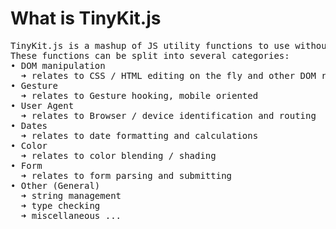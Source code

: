 # What is TinyKit.js
<pre>
TinyKit.js is a mashup of JS utility functions to use without restraint.
These functions can be split into several categories:
• DOM manipulation
  ➜ relates to CSS / HTML editing on the fly and other DOM related tasks
• Gesture
  ➜ relates to Gesture hooking, mobile oriented
• User Agent
  ➜ relates to Browser / device identification and routing
• Dates
  ➜ relates to date formatting and calculations
• Color
  ➜ relates to color blending / shading
• Form
  ➜ relates to form parsing and submitting
• Other (General)
  ➜ string management
  ➜ type checking
  ➜ miscellaneous ...
</pre>
